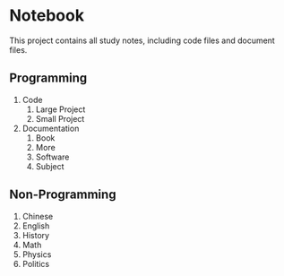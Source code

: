 # Notebook

This project contains all study notes, including code files and document files.

## Programming

1.  Code
    1.  Large Project
    2.  Small Project
2.  Documentation
    1.  Book
    2.  More
    3.  Software
    4.  Subject

## Non-Programming

1.  Chinese
2.  English
3.  History
4.  Math
5.  Physics
6.  Politics
